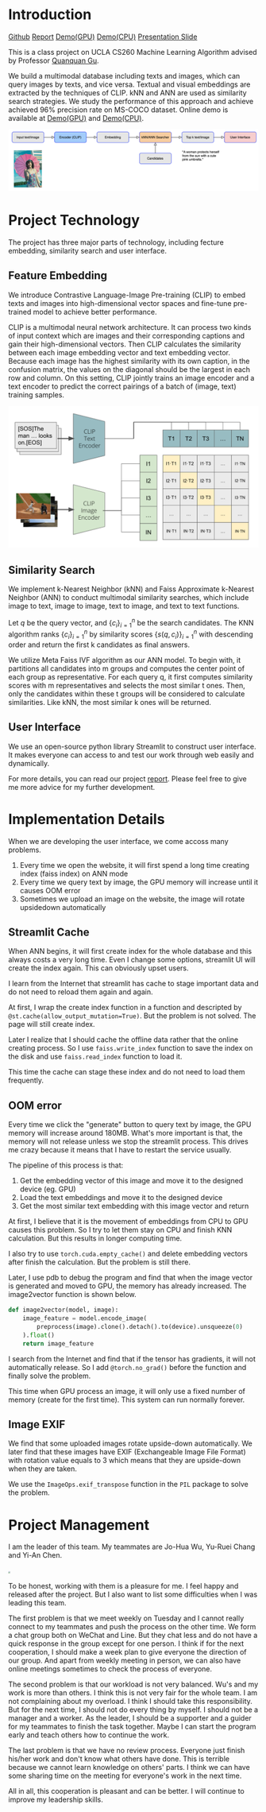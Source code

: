 # Introduction

[Github](https://github.com/zyhhhy/Vectorized-Similarity-Search-in-Multi-modal-Databases) [Report](https://github.com/zyhhhy/Vectorized-Similarity-Search-in-Multi-modal-Databases/blob/main/report/Vectorized%20Similarity%20Search%20in%20Multi-modal%20Databases.pdf) [Demo(GPU)](http://18.237.16.206:8501/) [Demo(CPU)](http://34.168.201.92:8501/) [Presentation Slide](https://github.com/zyhhhy/Vectorized-Similarity-Search-in-Multi-modal-Databases/blob/main/presentation/Final%20Project%20ver2.pptx.pdf)

This is a class project on UCLA CS260 Machine Learning Algorithm advised by Professor [Quanquan Gu](https://web.cs.ucla.edu/~qgu/).

We build a multimodal database including texts and images, which can query images by texts, and vice versa. Textual and visual embeddings are extracted by the techniques of CLIP. kNN and ANN are used as similarity search strategies. We study the performance of this approach and achieve achieved 96% precision rate on MS-COCO dataset. Online demo is available at [Demo(GPU)](http://18.237.16.206:8501/) and [Demo(CPU)](http://34.168.201.92:8501/).

![](imgs/flowchart.png)

# Project Technology

The project has three major parts of technology, including fecture embedding, similarity search and user interface.

## Feature Embedding

We introduce Contrastive Language-Image Pre-training (CLIP) to embed texts and images into high-dimensional vector spaces and fine-tune pre-trained model to achieve better performance.

CLIP is a multimodal neural network architecture. It can process two kinds of input context which are images and their corresponding captions and gain their high-dimensional vectors. Then CLIP calculates the similarity between each image embedding vector and text embedding vector. Because each image has the highest similarity with its own caption, in the confusion matrix, the values on the diagonal should be the largest in each row and column. On this setting, CLIP jointly trains an image encoder and a text encoder to predict the correct pairings of a batch of (image, text) training samples.

![](imgs/clipmodel.png)

## Similarity Search

We implement k-Nearest Neighbor (kNN) and Faiss Approximate k-Nearest Neighbor (ANN) to conduct multimodal similarity searches, which include image to text, image to image, text to image, and text to text functions.

Let $q$ be the query vector, and $\{c_i\}^n_{i=1}$ be the search candidates. The KNN algorithm ranks $\{c_i\}^n_{i=1}$ by similarity scores $\{s(q,c_i)\}^n_{i=1}$ with descending order and return the first k candidates as final answers.

We utilize Meta Faiss IVF algorithm as our ANN model. To begin with, it partitions all candidates into m groups and computes the center point of each group as representative. For each query q, it first computes similarity scores with m representatives and selects the most similar t ones. Then, only the candidates within these t groups will be considered to calculate similarities. Like kNN, the most similar k ones will be returned.

## User Interface

We use an open-source python library Streamlit to construct user interface. It makes everyone can access to and test our work through web easily and dynamically.

For more details, you can read our project [report](https://github.com/zyhhhy/Vectorized-Similarity-Search-in-Multi-modal-Databases/blob/main/report/Vectorized%20Similarity%20Search%20in%20Multi-modal%20Databases.pdf). Please feel free to give me more advice for my further development.



# Implementation Details

When we are developing the user interface, we come accoss many problems.

1. Every time we open the website, it will first spend a long time creating index (faiss index) on ANN mode
2. Every time we query text by image, the GPU memory will increase until it causes OOM error
3. Sometimes we upload an image on the website, the image will rotate upsidedown automatically

## Streamlit Cache

When ANN begins, it will first create index for the whole database and this always costs a very long time. Even I change some options, streamlit UI will create the index again. This can obviously upset users.

I learn from the Internet that streamlit has cache to stage important data and do not need to reload them again and again.

At first, I wrap the create index function in a function and descripted by `@st.cache(allow_output_mutation=True)`. But the problem is not solved. The page will still create index.

Later I realize that I should cache the offline data rather that the online creating process. So I use `faiss.write_index` function to save the index on the disk and use `faiss.read_index` function to load it. 

This time the cache can stage these index and do not need to load them frequently. 

## OOM error

Every time we click the "generate" button to query text by image, the GPU memory will increase around 180MB. What's more important is that, the memory will not release unless we stop the streamlit process. This drives me crazy because it means that I have to restart the service usually.

The pipeline of this process is that:

1. Get the embedding vector of this image and move it to the designed device (eg. GPU)
2. Load the text embeddings and move it to the designed device
3. Get the most similar text embedding with this image vector and return

At first, I believe that it is the movement of embeddings from CPU to GPU causes this problem. So I try to let them stay on CPU and finish KNN calculation. But this results in longer computing time.

I also try to use `torch.cuda.empty_cache()` and delete embedding vectors after finish the calculation. But the problem is still there.

Later, I use pdb to debug the program and find that when the image vector is generated and moved to GPU, the memory has already increased. The image2vector function is shown below.

```python
def image2vector(model, image):
    image_feature = model.encode_image(
        preprocess(image).clone().detach().to(device).unsqueeze(0)
    ).float()
    return image_feature
```

I search from the Internet and find that if the tensor has gradients, it will not automatically release. So I add `@torch.no_grad()` before the function and finally solve the problem.

This time when GPU process an image, it will only use a fixed number of memory (create for the first time). This system can run normally forever.

## Image EXIF

We find that some uploaded images rotate upside-down automatically. We later find that these images have EXIF (Exchangeable Image File Format) with rotation value equals to 3 which means that they are upside-down when they are taken.

We use the `ImageOps.exif_transpose` function in the `PIL`  package to solve the problem.

# Project Management

I am the leader of this team. My teammates are Jo-Hua Wu, Yu-Ruei Chang and Yi-An Chen.

<img src="imgs/image-20221217203829472.png" style="zoom:25%;" />

To be honest, working with them is a pleasure for me. I feel happy and released after the project. But I also want to list some difficulties when I was leading this team.

The first problem is that we meet weekly on Tuesday and I cannot really connect to my teammates and push the process on the other time. We form a chat group both on WeChat and Line. But they chat less and do not have a quick response in the group except for one person. I think if for the next cooperation, I should make a week plan to give everyone the direction of our group. And apart from weekly meeting in person, we can also have online meetings sometimes to check the process of everyone.

The second problem is that our workload is not very balanced. Wu's and my work is more than others. I think this is not very fair for the whole team. I am not complaining about my overload. I think I should take this responsibility. But for the next time, I should not do every thing by myself. I should not be a manager and a worker. As the leader, I should be a supporter and a guider for my teammates to finish the task together. Maybe I can start the program early and teach others how to continue the work.

The last problem is that we have no review process. Everyone just finish his/her work and don't know what others have done. This is terrible because we cannot learn knowledge on others' parts. I think we can have some sharing time on the meeting for everyone's work in the next time.

All in all, this cooperation is pleasant and can be better. I will continue to improve my leadership skills. 